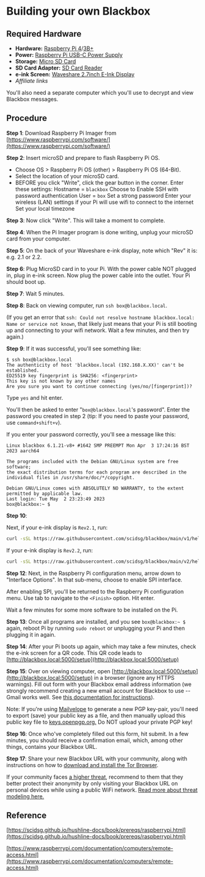 # Building your own Blackbox

<!-- Most Hush Line users should follow [**this documentation**](https://scidsg.github.io/hushline-docs/book/intro.html). If you'd really like to set up your own Blackbox Hush Line, read and follow the instructions in this document. -->

## Required Hardware

- **Hardware:** [Raspberry Pi 4](https://www.amazon.com/Raspberry-Model-2019-Quad-Bluetooth/dp/B07TC2BK1X/?&_encoding=UTF8&tag=scidsg-20&linkCode=ur2&linkId=ee402e41cd98b8767ed54b1531ed1666&camp=1789&creative=9325)/[3B+](https://www.amazon.com/ELEMENT-Element14-Raspberry-Pi-Motherboard/dp/B07P4LSDYV/?&_encoding=UTF8&tag=scidsg-20&linkCode=ur2&linkId=d76c1db453c42244fe465c9c56601303&camp=1789&creative=9325)
- **Power:** [Raspberry Pi USB-C Power Supply](https://www.amazon.com/Raspberry-Pi-USB-C-Power-Supply/dp/B07W8XHMJZ?crid=20ZD3IB2N877C&keywords=raspberry%2Bpi%2Bpower%2Bsupply&qid=1696270477&sprefix=raspberry%2Bpi%2Bpower%2B%2Caps%2C140&sr=8-5&th=1&linkCode=ll1&tag=scidsg-20&linkId=fa55eb4c089361952be8285bf67bfd22&language=en_US&ref_=as_li_ss_tl)
- **Storage:** [Micro SD Card](https://www.amazon.com/Sandisk-Ultra-Micro-UHS-I-Adapter/dp/B073K14CVB?crid=1XCUWSKV8V2L1&keywords=microSD+card&qid=1696270565&sprefix=microsd+car%2Caps%2C137&sr=8-21&linkCode=ll1&tag=scidsg-20&linkId=a2865a28ae852876a5a6d27512e9d7ef&language=en_US&ref_=as_li_ss_tl)
- **SD Card Adapter:** [SD Card Reader](https://www.amazon.com/SanDisk-MobileMate-microSD-Card-Reader/dp/B07G5JV2B5?crid=3ESM9TOJBH8J7&keywords=microsd+card+adaptor+usb+sandisk&qid=1696270641&sprefix=microsd+card+adaptor+usb+sandisk%2Caps%2C135&sr=8-3&linkCode=ll1&tag=scidsg-20&linkId=90d3bed4e490d29d84bcf86d9fe75290&language=en_US&ref_=as_li_ss_tl) 
- **e-ink Screen:** [Waveshare 2.7inch E-Ink Display](https://www.amazon.com/2-7inch-HAT-Resolution-Electronic-Communicating/dp/B075FQKSZ9/?_encoding=UTF8&pd_rd_w=hNy2N&content-id=amzn1.sym.5f7e0a27-49c0-47d3-80b2-fd9271d863ca%3Aamzn1.symc.e5c80209-769f-4ade-a325-2eaec14b8e0e&pf_rd_p=5f7e0a27-49c0-47d3-80b2-fd9271d863ca&pf_rd_r=KQ1ZCPA2Q08D1SW2GYJH&pd_rd_wg=mepbv&pd_rd_r=e97f3e03-7e7d-4165-84e8-3face81f7190&ref_=pd_gw_ci_mcx_mr_hp_atf_m)
- _Affiliate links_

You'll also need a separate computer which you'll use to decrypt and view Blackbox messages.

## Procedure

**Step 1**: Download Raspberry Pi Imager from [https://www.raspberrypi.com/software/](https://www.raspberrypi.com/software/)

**Step 2**: Insert microSD and prepare to flash Raspberry Pi OS. 
* Choose OS > Raspberry Pi OS (other) > Raspberry Pi OS (64-Bit).
* Select the location of your microSD card.
* BEFORE you click "Write", click the gear button in the corner. 
Enter these settings:
    Hostname = `blackbox`
    Choose to Enable SSH with password authentication
    User = `box`
    Set a strong password
    Enter your wireless (LAN) settings if your Pi will use wifi to connect to the internet
    Set your local timezone

**Step 3**: Now click "Write". This will take a moment to complete.

**Step 4**: When the Pi Imager program is done writing, unplug your microSD card from your computer.

**Step 5**: On the back of your Waveshare e-ink display, note which "Rev" it is: e.g. 2.1 or 2.2.

**Step 6**: Plug MicroSD card in to your Pi. With the power cable NOT plugged in, plug in e-ink screen. Now plug the power cable into the outlet. Your Pi should boot up.

**Step 7**: Wait 5 minutes. 

**Step 8**: Back on viewing computer, run `ssh box@blackbox.local`. 

(If you get an error that `ssh: Could not resolve hostname blackbox.local: Name or service not known`, that likely just means that your Pi is still booting up and connecting to your wifi network. Wait a few minutes, and then try again.)

**Step 9**: If it was successful, you'll see something like:
```
$ ssh box@blackbox.local
The authenticity of host 'blackbox.local (192.168.X.XX)' can't be established.
ED25519 key fingerprint is SHA256: <fingerprint>
This key is not known by any other names
Are you sure you want to continue connecting (yes/no/[fingerprint])? 
```

Type `yes` and hit enter.

You'll then be asked to enter "`box@blackbox.local`'s password". Enter the password you created in step 2 (tip: If you need to paste your password, use `command+shift+v`).

If you enter your password correctly, you'll see a message like this:
```text
Linux blackbox 6.1.21-v8+ #1642 SMP PREEMPT Mon Apr  3 17:24:16 BST 2023 aarch64

The programs included with the Debian GNU/Linux system are free software;
the exact distribution terms for each program are described in the
individual files in /usr/share/doc/*/copyright.

Debian GNU/Linux comes with ABSOLUTELY NO WARRANTY, to the extent
permitted by applicable law.
Last login: Tue May  2 23:23:49 2023
box@blackbox:~ $ 
```

**Step 10**: 

Next, if your e-ink display is `Rev2.1`, run:
```bash
curl -sSL https://raw.githubusercontent.com/scidsg/blackbox/main/v1/helper.sh | sudo bash
```

If your e-ink display is `Rev2.2`, run:
```bash
curl -sSL https://raw.githubusercontent.com/scidsg/blackbox/main/v2/helper.sh | sudo bash
```

<!-- **Step 10b**: After some programs install, you may be asked to enter your Pi's username. If so, delete the default username (`Pi`) and enter `box` instead. -->

**Step 12**: Next, in the Raspberry Pi configuration menu, arrow down to "Interface Options". In that sub-menu, choose to enable SPI interface.

After enabling SPI, you'll be returned to the Raspberry Pi configuration menu. Use tab to navigate to the `<Finish>` option. Hit enter.

Wait a few minutes for some more software to be installed on the Pi.

**Step 13**: Once all programs are installed, and you see `box@blackbox:~ $` again, reboot Pi by running `sudo reboot` or unplugging your Pi and then plugging it in again.

**Step 14**: After your Pi boots up again, which may take a few minutes, check the e-ink screen for a QR code. This QR code leads to [http://blackbox.local:5000/setup](http://blackbox.local:5000/setup)

**Step 15**: Over on viewing computer, open [http://blackbox.local:5000/setup](http://blackbox.local:5000/setup) in a browser (ignore any HTTPS warnings). Fill out form with your Blackbox email address information (we strongly recommend creating a new email account for Blackbox to use -- Gmail works well. See [this documentation for instructions](https://scidsg.github.io/blackbox-docs/book/prereqs/general.html#2-gmail)).

Note: If you're using [Mailvelope](https://mailvelope.com/en/) to generate a new PGP key-pair, you'll need to export (save) your public key as a file, and then manually upload this public key file to [keys.openpgp.org.](https://keys.openpgp.org/) Do NOT upload your private PGP key!

**Step 16**: Once who've completely filled out this form, hit submit. In a few minutes, you should receive a confirmation email, which, among other things, contains your Blackbox URL. 

**Step 17**: Share your new Blackbox URL with your community, along with instructions on how to [download and install the Tor Browser](https://www.torproject.org/download/). 

If your community faces [a higher threat](https://scidsg.github.io/hushline-docs/book/prereqs/threat-modeling.html), recommend to them that they better protect their anonymity by only visiting your Blackbox URL on personal devices while using a public WiFi network. [Read more about threat modeling here.](https://scidsg.github.io/hushline-docs/book/prereqs/threat-modeling.html)

## Reference
[https://scidsg.github.io/hushline-docs/book/prereqs/raspberrypi.html](https://scidsg.github.io/hushline-docs/book/prereqs/raspberrypi.html)

[https://www.raspberrypi.com/documentation/computers/remote-access.html](https://www.raspberrypi.com/documentation/computers/remote-access.html)
